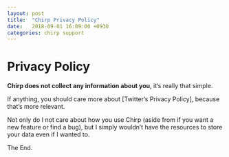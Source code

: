 ```yaml
---
layout: post
title:  "Chirp Privacy Policy" 
date:   2018-09-01 16:09:00 +0930
categories: chirp support
---
```

# Privacy Policy

**Chirp does not collect any information about you**, it’s really that simple. 

If anything, you should care more about [Twitter’s Privacy Policy], because that’s more relevant.

Not only do I not care about how you use Chirp (aside from if you want a new feature or find a bug), but I simply wouldn’t have the resources to store your data even if I wanted to.

The End.